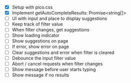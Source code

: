 * [x] Setup with pico.css
* [x] Implement getAutoCompleteResults: Promise<string[]>
* [ ] UI with input and place to display suggestions
* [ ] Keep track of filter value
* [ ] When filter changes, get suggestions
* [ ] Show loading indicator
* [ ] Show suggestions on page
* [ ] If error, show error on page
* [ ] Clear suggestions and error when filter is cleared
* [ ] Debounce the input filter value
* [ ] Abort / cancel requests when filter changes
* [ ] Show message before user starts typing
* [ ] Show message if no results
